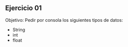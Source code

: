 ## Ejercicio 01

Objetivo: 
Pedir por consola los siguientes tipos de datos:
  - String
  - int
  - float 


